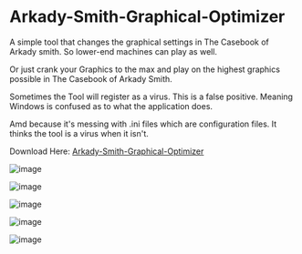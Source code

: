 # Arkady-Smith-Graphical-Optimizer
A simple tool that changes the graphical settings in The Casebook of Arkady smith. So lower-end machines can play as well.

Or just crank your Graphics to the max and play on the highest graphics possible in The Casebook of Arkady Smith.

Sometimes the Tool will register as a virus. This is a false positive. Meaning Windows is confused as to what the application does.

Amd because it's messing with .ini files which are configuration files. It thinks the tool is a virus when it isn't.

Download Here: [Arkady-Smith-Graphical-Optimizer](https://github.com/Cracko298/Arkady-Smith-Graphical-Optimizer/files/7872694/Arkady-Smith-Graphical-Optimizer.zip)

![image](https://user-images.githubusercontent.com/78656905/147157005-9d737887-40e6-41bf-b771-5d01c6b6ee9e.png)

![image](https://user-images.githubusercontent.com/78656905/147157270-59a9aa42-3954-4240-ae9a-9c54a1f6b54f.png)

![image](https://user-images.githubusercontent.com/78656905/147157347-f0e8991b-eca8-4afa-8ad3-781094ef8825.png)

![image](https://user-images.githubusercontent.com/78656905/147157400-eed20605-509b-4808-8182-6d7d89667178.png)

![image](https://user-images.githubusercontent.com/78656905/147157432-9e16e0c8-f171-474c-966b-c11fafe3808f.png)
